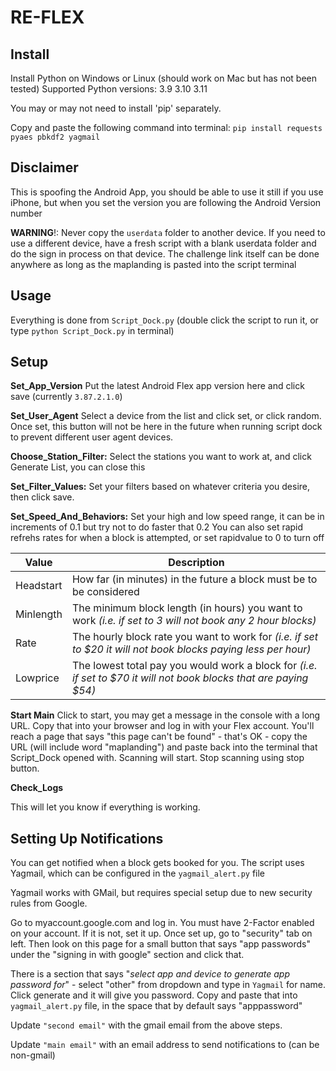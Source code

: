 
# RE-FLEX


## Install

Install Python on Windows or Linux (should work on Mac but has not been tested)
Supported Python versions:
3.9
3.10
3.11

You may or may not need to install 'pip' separately.

Copy and paste the following command into terminal:
`pip install requests pyaes pbkdf2 yagmail`


## Disclaimer
This is spoofing the Android App, you should be able to use it still if you use iPhone, but when you set the version you are following the Android Version number

**WARNING**!: Never copy the `userdata` folder to another device. If you need to use a different device, have a fresh script with a blank userdata folder and do the sign in process on that device. The challenge link itself can be done anywhere as long as the maplanding is pasted into the script terminal

## Usage
Everything is done from `Script_Dock.py` (double click the script to run it, or type `python Script_Dock.py` in terminal)



## Setup

**Set_App_Version**
Put the latest Android Flex app version here and click save (currently `3.87.2.1.0`)

**Set_User_Agent**
Select a device from the list and click set, or click random. Once set, this button will not be here in the future when running script dock to prevent different user agent devices.

**Choose_Station_Filter:**
Select the stations you want to work at, and click Generate List, you can close this


**Set_Filter_Values:**
Set your filters based on whatever criteria you desire, then click save. 

**Set_Speed_And_Behaviors:**
Set your high and low speed range, it can be in increments of 0.1 but try not to do faster that 0.2
You can also set rapid refrehs rates for when a block is attempted, or set rapidvalue to 0 to turn off

| Value | Description |
|--|--|
| Headstart | How far (in minutes) in the future a block must be to be considered  |
| Minlength | The minimum block length (in hours) you want to work *(i.e. if set to 3 will not book any 2 hour blocks)* |
| Rate | The hourly block rate you want to work for *(i.e. if set to $20 it will not book blocks paying less per hour)* |
| Lowprice | The lowest total pay you would work a block for *(i.e. if set to $70 it will not book blocks that are paying $54)* |


**Start Main**
Click to start, you may get a message in the console with a long URL. Copy that into your browser and log in with your Flex account. You'll reach a page that says "this page can't be found" - that's OK - copy the URL (will include word "maplanding") and paste back into the terminal that Script_Dock opened with. Scanning will start. Stop scanning using stop button. 


**Check_Logs**

This will let you know if everything is working.

## Setting Up Notifications
You can get notified when a block gets booked for you. The script uses Yagmail, which can be configured in the `yagmail_alert.py` file

Yagmail works with GMail, but requires special setup due to new security rules from Google. 

Go to myaccount.google.com and log in. You must have 2-Factor enabled on your account. If it is not, set it up. Once set up, go to "security" tab on left. Then look on this page for a small button that says "app passwords" under the "signing in with google" section and click that. 

There is a section that says "*select app and device to generate app password for*" - select "other" from dropdown and type in `Yagmail` for name. Click generate and it will give you password. Copy and paste that into `yagmail_alert.py` file, in the space that by default says "apppassword"

Update `"second email"` with the gmail email from the above steps.

Update `"main email"` with an email address to send notifications to (can be non-gmail)
